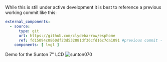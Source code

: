 While this is still under active development it is best to reference a previous working commit like this:
```yaml
external_components:
  - source:
      type: git
      url: https://github.com/clydebarrow/esphome
      ref: fd15094c0860df23d532881df36cfd16c7da1091 #previous commit - wont be needed in the future
    components: [ lvgl ]
```

Demo for the Sunton 7" LCD
![sunton070](https://github.com/clowrey/esphome-sunton-esp32-8048s070c/assets/6935928/9c064e33-e2dd-4bf4-b7e9-9c3e3bd6f8c8)
